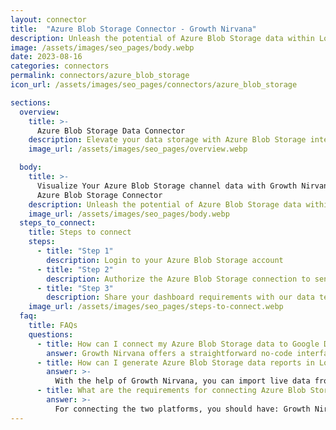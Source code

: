 ```yaml
---
layout: connector
title:  "Azure Blob Storage Connector - Growth Nirvana"
description: Unleash the potential of Azure Blob Storage data within Looker Studio, for data-driven strategies that make an impact.
image: /assets/images/seo_pages/body.webp
date: 2023-08-16
categories: connectors
permalink: connectors/azure_blob_storage
icon_url: /assets/images/seo_pages/connectors/azure_blob_storage

sections:
  overview:
    title: >-
      Azure Blob Storage Data Connector
    description: Elevate your data storage with Azure Blob Storage integration. Seamlessly blend Azure Blob Storage's capabilities with Looker Studio's analytical prowess, enabling you to transform raw data into actionable insights.
    image_url: /assets/images/seo_pages/overview.webp

  body:
    title: >-
      Visualize Your Azure Blob Storage channel data with Growth Nirvana's
      Azure Blob Storage Connector
    description: Unleash the potential of Azure Blob Storage data within Looker Studio, for data-driven strategies that make an impact.
    image_url: /assets/images/seo_pages/body.webp
  steps_to_connect:
    title: Steps to connect
    steps:
      - title: "Step 1"
        description: Login to your Azure Blob Storage account
      - title: "Step 2"
        description: Authorize the Azure Blob Storage connection to send data to Growth Nirvana
      - title: "Step 3"
        description: Share your dashboard requirements with our data team. We will build the report for you.
    image_url: /assets/images/seo_pages/steps-to-connect.webp
  faq:
    title: FAQs
    questions:
      - title: How can I connect my Azure Blob Storage data to Google Data Studio/Looker Studio?
        answer: Growth Nirvana offers a straightforward no-code interface to connect to Azure Blob Storage data sources.
      - title: How can I generate Azure Blob Storage data reports in Looker Studio?
        answer: >-
          With the help of Growth Nirvana, you can import live data from Azure Blob Storage into Looker Studio. These data can be viewed in charts, tables, and dashboards to generate branded reports that can be shared instantly.
      - title: What are the requirements for connecting Azure Blob Storage and Looker Studio?
        answer: >-
          For connecting the two platforms, you should have: Growth Nirvana Account and Azure Blob Storage Ads Account
---
```

